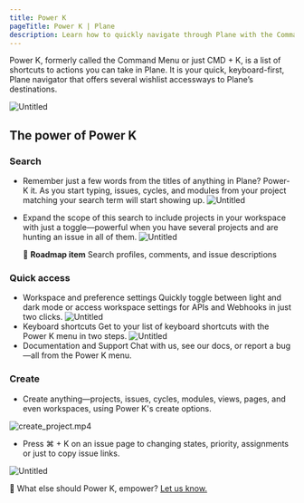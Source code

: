 ```yaml
---
title: Power K
pageTitle: Power K | Plane
description: Learn how to quickly navigate through Plane with the Command + K shortcut on Mac, Ctrl + K on Windows and other OSes.
---
```


Power K, formerly called the Command Menu or just CMD + K, is a list of shortcuts to actions you can take in Plane. It is your quick, keyboard-first, Plane navigator that offers several wishlist accessways to Plane’s destinations.

![Untitled](/images/power-k/initial.png)

## The power of Power K

### Search

- Remember just a few words from the titles of anything in Plane? Power-K it. As you start typing, issues, cycles, and modules from your project matching your search term will start showing up.
  ![Untitled](/images/power-k/search.png)

- Expand the scope of this search to include projects in your workspace with just a toggle—powerful when you have several projects and are hunting an issue in all of them.
  ![Untitled](/images/power-k/search-2.png)

  🎯 **Roadmap item**
  Search profiles, comments, and issue descriptions

### Quick access

- Workspace and preference settings
  Quickly toggle between light and dark mode or access workspace settings for APIs and Webhooks in just two clicks.
  ![Untitled](/images/power-k/quick-access-1.png)
- Keyboard shortcuts
  Get to your list of keyboard shortcuts with the Power K menu in two steps.
  ![Untitled](/images/power-k/quick-access-2.png)
- Documentation and Support
  Chat with us, see our docs, or report a bug—all from the Power K menu.

### Create

- Create anything—projects, issues, cycles, modules, views, pages, and even workspaces, using Power K's create options.

![create_project.mp4](/images/power-k/create-project.gif)

- Press ⌘ + K on an issue page to changing states, priority, assignments or just to copy issue links.

![Untitled](/images/power-k/create.png)

🎯 What else should Power K, empower? [Let us know.](https://github.com/makeplane/plane)
